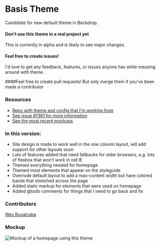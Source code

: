 # Basis Theme
Candidate for new default theme in Backdrop.

#### Don't use this theme in a real project yet
This is currently in alpha and is likely to see major changes.

#### Feel free to create issues!
I'd love to get any feedback, features, or issues anyone has while messing around with theme.

####Feel free to create pull requests!
But only merge them if you've been made a contributor

### Resources
* [Repo with theme and config that I'm working from](https://github.com/wesruv/backdrop-starter-theme)
* [See issue #1361 for more information](https://github.com/backdrop/backdrop-issues/issues/1361)
* [See the most recent mockups](https://github.com/backdrop/backdrop-issues/issues/1361#issuecomment-185977384)

### In this version:
* Site design is made to work well in the one column layout, will add support for other layouts soon
* Lots of features added that need fallbacks for older browsers, e.g. lots of flexbox that won't work in old IE
* Themed everything needed for homepage
* Themed most elements that appear on the styleguide
* Overrode default layout to add a max-content width but have colored bands that stretched across the page
* Added static markup for elements that were used on homepage
* Added @todo comments for things that I need to go back and fix


### Contributors
[Wes Ruvalcaba](https://github.com/wesruv)

### Mockup
![Mockup of a homepage using this theme](https://cloud.githubusercontent.com/assets/5607236/13161958/51abbb88-d66f-11e5-8479-5344b177ccf0.png)
